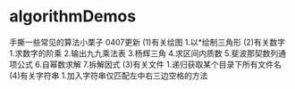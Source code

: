 # algorithmDemos
手撕一些常见的算法小栗子
0407更新
(1)有关绘图
  1.以*绘制三角形
(2)有关数字
  1.求数字的阶乘
  2.输出九九乘法表
  3.杨辉三角
  4.求区间内质数
  5.斐波那契数列通项公式
  6.自幂数求解
  7.拆解因式
(3)有关文件
  1.递归获取某个目录下所有文件名
(4)有关字符串
  1.加入字符串仅匹配左中右三边空格的方法
